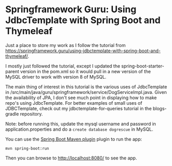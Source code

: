 # Springframework Guru: Using JdbcTemplate with Spring Boot and Thymeleaf

Just a place to store my work as I follow the tutorial from
<https://springframework.guru/using-jdbctemplate-with-spring-boot-and-thymeleaf/>.

I mostly just followed the tutorial, except I updated the spring-boot-starter-parent version in the pom.xml so it would pull in a new version of the MySQL driver to work with version 8 of MySQL.

The main thing of interest in this tutorial is the various uses of JdbcTemplate in /src/main/java/guru/springframework/service/DogServiceImpl.java.
Given the availability of JPA, I don't see much point in displaying how to make
repo's using JdbcTemplate.  For better examples of small uses of JDBCTemplate,
check out my jdbctemplate-for-queries tutorial in the blogs-gradle repository.

Note: before running this, update the mysql username and password in application.properties and do a `create database dogrescue` in MySQL.

You can use the
[Spring Boot Maven plugin](https://docs.spring.io/spring-boot/docs/current/reference/html/build-tool-plugins-maven-plugin.html)
plugin to run the app:

```shell
mvn spring-boot:run
```

Then you can browse to <http://localhost:8080/> to see the app.
